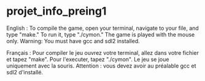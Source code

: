 # projet_info_preing1

English : 
To compile the game, open your terminal, navigate to your file, and type "make."
To run it, type "./cymon."
The game is played with the mouse only.
Warning: You must have gcc and sdl2 installed.

Français : 
Pour compiler le jeu ouvrez votre terminal, allez dans votre fichier et tapez "make".
Pour l'executer, tapez "./cymon".
Le jeu se joue uniquement avec la souris.
Attention : vous devez avoir au préalable gcc et sdl2 d'installé.
